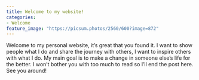 ```yaml
---
title: Welcome to my website!
categories:
- Welcome
feature_image: "https://picsum.photos/2560/600?image=872"
---
```



Welcome to my personal website, it’s great that you found it. I want to show people what I do and share the journey with others, I want to inspire others with what I do. My main goal is to make a change in someone else’s life for the better. I won’t bother you with too much to read so I’ll end the post here. See you around!